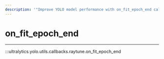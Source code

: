 ```yaml
---
description: '"Improve YOLO model performance with on_fit_epoch_end callback. Learn to integrate with Ray Tune for hyperparameter tuning. Ultralytics YOLO docs."'
---
```


# on_fit_epoch_end
---
:::ultralytics.yolo.utils.callbacks.raytune.on_fit_epoch_end
<br><br>